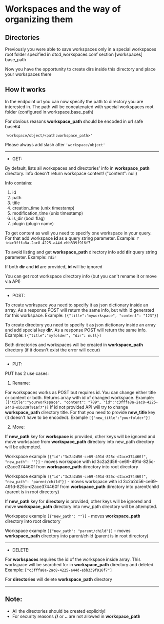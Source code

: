 # Workspaces and the way of organizing them

## Directories

Previously you were able to save workspaces only in a special workspaces root folder specified in dtcd_workspaces.conf section [workspaces] base_path

Now you have the opportunity to create dirs inside this directory and place your workspaces there

## How it works

In the endpoint url you can now specify the path to directory you are interested in. The path will be concatenated with special workspaces root folder (configured in workspace.base_path)

For obvious reasons **workspace_path** should be encoded in url safe base64

`'workspace/object/<path:workspace_path>'`

Please always add slash after `'workspace/object'`
___
- GET: 

By default, lists all workspaces and directories' info in **workspace_path** directory. Info doesn't return workspace content! ("content": null)

Info contains:
1. id
2. path
3. title
4. creation_time (unix timestamp)
5. modification_time (unix timestamp)
6. is_dir (bool flag)
7. plugin (plugin name)

To get content as well you need to specify one workspace in your query. For that add workspace **id** as a query string parameter. Example: `?id=c3fffa8a-2ac8-4225-a44d-ebb339f916f7`

To avoid listing and get **workspace_path** directory info add **dir** query string parameter. Example: `?dir`

If both **dir** and **id** are provided, **id** will be ignored

You can get root workspace directory info (but you can't rename it or move via API)
___
- POST: 

To create workspace you need to specify it as json dictionary inside an array. As a response POST will return the same info, but with id generated for this workspace. Example: `[{"title":"myworkspace", "content": "123"}]`

To create directory you need to specify it as json dictionary inside an array and add special key **dir**. As a response POST will return the same info. Example: `[{"title":"myfolder", "dir": null}]`

Both directories and workspaces will be created in **workspace_path** directory (if it doesn't exist the error will occur)
___
- PUT: 

PUT has 2 use cases:

1. Rename:

For workspaces works as POST but requires id. You can change either title or content or both. Returns array with id of changed workspace. Example: `[{"title":"yourworkspace", "content": "789", "id":"c3fffa8a-2ac8-4225-a44d-ebb339f916f7"}]`
If id not provided API will try to change **workspace_path** directory title. For that you need to provide **new_title** key (it doesn't have to be encoded). Example `[{"new_title":"yourfolder"}]`

2. Move:

If **new_path** key for **workspace** is provided, other keys will be ignored and move workspace from **workspace_path** directory into new_path directory will be attempted.

Workspace example `[{"id":"3c2a2d56-ce69-491d-825c-d2ace374460f", "new_path": ""}]` - moves workspace with id 3c2a2d56-ce69-491d-825c-d2ace374460f from **workspace_path** directory into root directory

Workspace example `[{"id":"3c2a2d56-ce69-491d-825c-d2ace374460f", "new_path": "parent/child"}]` - moves workspace with id 3c2a2d56-ce69-491d-825c-d2ace374460f from **workspace_path** directory into parent/child (parent is in root directory)

If **new_path** key for **directory** is provided, other keys will be ignored and move **workspace_path** directory into new_path directory will be attempted.

Workspace example `[{"new_path": ""}]` - moves **workspace_path** directory into root directory

Workspace example `[{"new_path": "parent/child"}]` - moves **workspace_path** directory into parent/child (parent is in root directory)
___
- DELETE:

For **workspaces** requires the id of the workspace inside array. This workspace will be searched for in **workspace_path** directory and deleted. Example: `["c3fffa8a-2ac8-4225-a44d-ebb339f916f7"]`

For **directories** will delete **workspace_path** directory
___
## Note: 

- All the directories should be created explicitly!
- For security reasons **//** or **..** are not allowed in **workspace_path**
